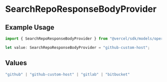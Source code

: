 # SearchRepoResponseBodyProvider

## Example Usage

```typescript
import { SearchRepoResponseBodyProvider } from "@vercel/sdk/models/operations/searchrepo.js";

let value: SearchRepoResponseBodyProvider = "github-custom-host";
```

## Values

```typescript
"github" | "github-custom-host" | "gitlab" | "bitbucket"
```